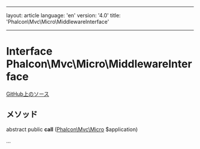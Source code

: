 * * *

layout: article language: 'en' version: '4.0' title: 'Phalcon\Mvc\Micro\MiddlewareInterface'

* * *

# Interface **Phalcon\Mvc\Micro\MiddlewareInterface**

<a href="https://github.com/phalcon/cphalcon/tree/v4.0.0/phalcon/mvc/micro/middlewareinterface.zep" class="btn btn-default btn-sm">GitHub上のソース</a>

## メソッド

abstract public **call** ([Phalcon\Mvc\Micro](/4.0/en/api/Phalcon_Mvc_Micro) $application)

...
